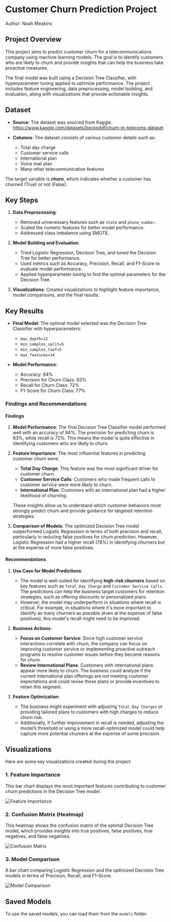 # Customer Churn Prediction Project

Author: Noah Meakins

## Project Overview

This project aims to predict customer churn for a telecommunications company using machine learning models. The goal is to identify customers who are likely to churn and provide insights that can help the business take proactive measures.

The final model was built using a Decision Tree Classifier, with hyperparameter tuning applied to optimize performance. The project includes feature engineering, data preprocessing, model building, and evaluation, along with visualizations that provide actionable insights.

## Dataset

- **Source**: The dataset was sourced from Kaggle. <https://www.kaggle.com/datasets/becksddf/churn-in-telecoms-dataset>

- **Columns**: The dataset consists of various customer details such as:
  - Total day charge
  - Customer service calls
  - International plan
  - Voice mail plan
  - Many other telecommunication features

The target variable is **churn**, which indicates whether a customer has churned (True) or not (False).

## Key Steps

1. **Data Preprocessing**:
   - Removed unnecessary features such as `state` and `phone_number`.
   - Scaled the numeric features for better model performance.
   - Addressed class imbalance using SMOTE.

2. **Model Building and Evaluation**:
   - Tried Logistic Regression, Decision Tree, and tuned the Decision Tree for better performance.
   - Used metrics such as Accuracy, Precision, Recall, and F1-Score to evaluate model performance.
   - Applied hyperparameter tuning to find the optimal parameters for the Decision Tree.

3. **Visualizations**: Created visualizations to highlight feature importance, model comparisons, and the final results.

## Key Results

- **Final Model**: The optimal model selected was the Decision Tree Classifier with hyperparameters:
  - `max_depth=12`
  - `min_samples_split=5`
  - `min_samples_leaf=5`
  - `max_features=14`
  
- **Model Performance**:
  - Accuracy: 94%
  - Precision for Churn Class: 83%
  - Recall for Churn Class: 72%
  - F1-Score for Churn Class: 77%

### Findings and Recommendations

#### Findings

1. **Model Performance**: The final Decision Tree Classifier model performed well with an accuracy of 94%. The precision for predicting churn is 83%, while recall is 72%. This means the model is quite effective in identifying customers who are likely to churn.

2. **Feature Importance**: The most influential features in predicting customer churn were:
   - **Total Day Charge**: This feature was the most significant driver for customer churn.
   - **Customer Service Calls**: Customers who made frequent calls to customer service were more likely to churn.
   - **International Plan**: Customers with an international plan had a higher likelihood of churning.

   These insights allow us to understand which customer behaviors most strongly predict churn and provide guidance for targeted retention strategies.

3. **Comparison of Models**: The optimized Decision Tree model outperformed Logistic Regression in terms of both precision and recall, particularly in reducing false positives for churn prediction. However, Logistic Regression had a higher recall (78%) in identifying churners but at the expense of more false positives.

#### Recommendations

1. **Use Case for Model Predictions**:
   - The model is well-suited for identifying **high-risk churners** based on key features such as `Total Day Charge` and `Customer Service Calls`. The predictions can help the business target customers for retention strategies, such as offering discounts or personalized plans.
   - However, the model may underperform in situations where recall is critical. For example, in situations where it's more important to identify as many churners as possible (even at the expense of false positives), this model's recall might need to be improved.

2. **Business Actions**:
   - **Focus on Customer Service**: Since high customer service interactions correlate with churn, the company can focus on improving customer service or implementing proactive outreach programs to resolve customer issues before they become reasons for churn.
   - **Review International Plans**: Customers with international plans appear more likely to churn. The business could analyze if the current international plan offerings are not meeting customer expectations and could revise these plans or provide incentives to retain this segment.

3. **Feature Optimization**:
   - The business might experiment with adjusting `Total Day Charges` or providing tailored plans to customers with high charges to reduce churn risk.
   - Additionally, if further improvement in recall is needed, adjusting the model’s threshold or using a more recall-optimized model could help capture more potential churners at the expense of some precision.

## Visualizations

Here are some key visualizations created during the project:

### 1. Feature Importance

This bar chart displays the most important features contributing to customer churn predictions in the Decision Tree model.

![Feature Importance](figures/feature_importance_optimal_decision_tree.png)

### 2. Confusion Matrix (Heatmap)

This heatmap shows the confusion matrix of the optimal Decision Tree model, which provides insights into true positives, false positives, true negatives, and false negatives.

![Confusion Matrix](figures/confusion_matrix_optimal_decision_tree.png)

### 3. Model Comparison

A bar chart comparing Logistic Regression and the optimized Decision Tree models in terms of Precision, Recall, and F1-Score.

![Model Comparison](figures/comparison_logreg_dtree.png)

## Saved Models

To use the saved models, you can load them from the `models` folder.
